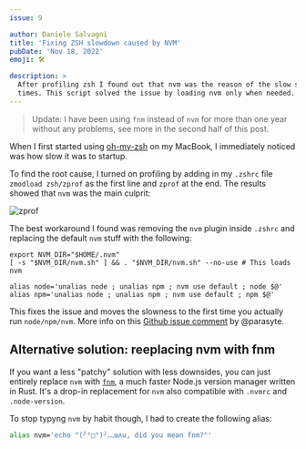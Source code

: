 ```yaml
---
issue: 9

author: Daniele Salvagni
title: 'Fixing ZSH slowdown caused by NVM'
pubDate: 'Nov 18, 2022'
emoji: 🛠️

description: >
  After profiling zsh I found out that nvm was the reason of the slow startup
  times. This script solved the issue by loading nvm only when needed.
---
```


> Update: I have been using `fnm` instead of `nvm` for more than one year
> without any problems, see more in the second half of this post.

When I first started using [oh-my-zsh](https://github.com/ohmyzsh/ohmyzsh) on my
MacBook, I immediately noticed was how slow it was to startup.

To find the root cause, I turned on profiling by adding in my `.zshrc` file
`zmodload zsh/zprof` as the first line and `zprof` at the end. The results
showed that `nvm` was the main culprit:

![zprof](/img/blog/fnm/zprof.png)

The best workaround I found was removing the `nvm` plugin inside `.zshrc` and
replacing the default `nvm` stuff with the following:

```shell
export NVM_DIR="$HOME/.nvm"
[ -s "$NVM_DIR/nvm.sh" ] && . "$NVM_DIR/nvm.sh" --no-use # This loads nvm

alias node='unalias node ; unalias npm ; nvm use default ; node $@'
alias npm='unalias node ; unalias npm ; nvm use default ; npm $@'
```

This fixes the issue and moves the slowness to the first time you actually run
`node/npm/nvm`. More info on this
[Github issue comment](https://github.com/nvm-sh/nvm/issues/539#issuecomment-245791291)
by @parasyte.

## Alternative solution: reeplacing nvm with fnm

If you want a less "patchy" solution with less downsides, you can just entirely
replace `nvm` with [`fnm`](https://github.com/Schniz/fnm), a much faster Node.js
version manager written in Rust. It's a drop-in replacement for `nvm` also
compatible with `.nvmrc` and `.node-version`.

To stop typyng `nvm` by habit though, I had to create the following alias:

```sh
alias nvm='echo "(╯°□°)╯︵ɯʌu, did you mean fnm?"'
```
